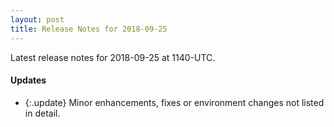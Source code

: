 ```yaml
---
layout: post
title: Release Notes for 2018-09-25
---
```


Latest release notes for 2018-09-25 at 1140-UTC.

<div class='updates' markdown='1'>

#### Updates

- {:.update} Minor enhancements, fixes or environment changes not listed in detail.

</div>


